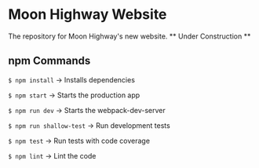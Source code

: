 Moon Highway Website
=====================

The repository for Moon Highway's new website. ** Under Construction **

npm Commands
-----------

` $ npm install ` -> Installs dependencies

` $ npm start ` -> Starts the production app
 
` $ npm run dev ` -> Starts the webpack-dev-server

` $ npm run shallow-test ` -> Run development tests

` $ npm test ` -> Run tests with code coverage

` $ npm lint ` -> Lint the code

